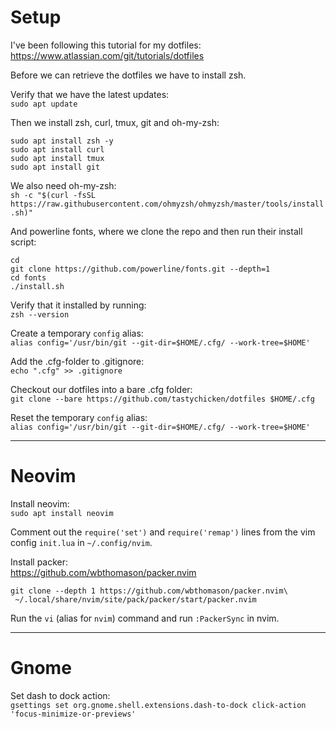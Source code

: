 # Setup

I've been following this tutorial for my dotfiles:
https://www.atlassian.com/git/tutorials/dotfiles

Before we can retrieve the dotfiles we have to install zsh.

Verify that we have the latest updates:  
`sudo apt update`

Then we install zsh, curl, tmux, git and oh-my-zsh:
```
sudo apt install zsh -y
sudo apt install curl
sudo apt install tmux
sudo apt install git
```

We also need oh-my-zsh:  
`sh -c "$(curl -fsSL https://raw.githubusercontent.com/ohmyzsh/ohmyzsh/master/tools/install.sh)"`

And powerline fonts, where we clone the repo and then run their install script:
```
cd
git clone https://github.com/powerline/fonts.git --depth=1
cd fonts
./install.sh
```

Verify that it installed by running:  
`zsh --version`

Create a temporary `config` alias:  
`alias config='/usr/bin/git --git-dir=$HOME/.cfg/ --work-tree=$HOME'`

Add the .cfg-folder to .gitignore:  
`echo ".cfg" >> .gitignore`

Checkout our dotfiles into a bare .cfg folder:  
`git clone --bare https://github.com/tastychicken/dotfiles $HOME/.cfg`

Reset the temporary `config` alias:  
`alias config='/usr/bin/git --git-dir=$HOME/.cfg/ --work-tree=$HOME'`

---

# Neovim

Install neovim:  
`sudo apt install neovim`

Comment out the `require('set')` and `require('remap')` lines from the vim config `init.lua` in `~/.config/nvim`.

Install packer:  
https://github.com/wbthomason/packer.nvim

```
git clone --depth 1 https://github.com/wbthomason/packer.nvim\
 ~/.local/share/nvim/site/pack/packer/start/packer.nvim
```

Run the `vi` (alias for `nvim`) command and run `:PackerSync` in nvim.

---

# Gnome

Set dash to dock action:  
`gsettings set org.gnome.shell.extensions.dash-to-dock click-action 'focus-minimize-or-previews'`
